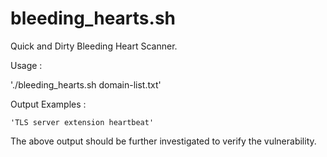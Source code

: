 bleeding_hearts.sh
==============

Quick and Dirty Bleeding Heart Scanner.

Usage :

'./bleeding_hearts.sh domain-list.txt'


Output Examples :

    'TLS server extension heartbeat' 

The above output should be further investigated to verify the vulnerability.
    

